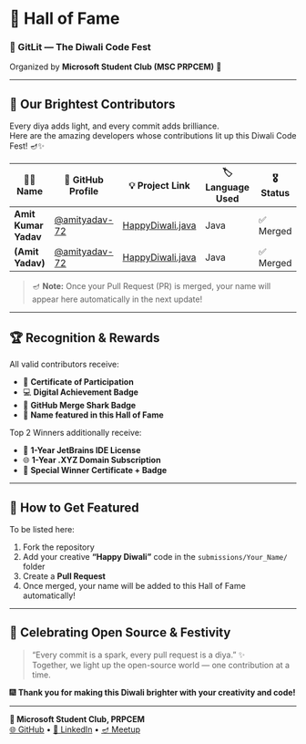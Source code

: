 # 🏅 Hall of Fame  
### 🎇 GitLit — The Diwali Code Fest  
Organized by **Microsoft Student Club (MSC PRPCEM)** 💙  

---

## 🌟 Our Brightest Contributors  
Every diya adds light, and every commit adds brilliance.  
Here are the amazing developers whose contributions lit up this Diwali Code Fest! 🪔✨  

| 🧑‍💻 **Name** | 🔗 **GitHub Profile** | 💡 **Project Link** | 🏷️ **Language Used** | 🎖️ **Status** |
|----------------|-----------------------|----------------------|----------------------|----------------|
| **Amit Kumar Yadav** | [@amityadav-72](https://github.com/amityadav-72) | [HappyDiwali.java](submissions/AmitYadav/HappyDiwali.java) |  Java | ✅ Merged |
| **(Amit Yadav)** | [@amityadav-72](https://github.com/amityadav-72) | [HappyDiwali.java](submissions/AmitKumarYadav/HappyDiwali.java) |  Java | ✅ Merged |


> 🪔 **Note:** Once your Pull Request (PR) is merged, your name will appear here automatically in the next update!

---

## 🏆 Recognition & Rewards  

All valid contributors receive:  
- 📜 **Certificate of Participation**  
- 💻 **Digital Achievement Badge**  
- 🦈 **GitHub Merge Shark Badge**  
- 🌟 **Name featured in this Hall of Fame**  

Top 2 Winners additionally receive:  
- 🧠 **1-Year JetBrains IDE License**  
- 🌐 **1-Year .XYZ Domain Subscription**  
- 🏅 **Special Winner Certificate + Badge**

---

## 💬 How to Get Featured  

To be listed here:
1. Fork the repository  
2. Add your creative **“Happy Diwali”** code in the `submissions/Your_Name/` folder  
3. Create a **Pull Request**  
4. Once merged, your name will be added to this Hall of Fame automatically!  

---

## 🎉 Celebrating Open Source & Festivity  

> “Every commit is a spark, every pull request is a diya.” ✨  
Together, we light up the open-source world — one contribution at a time.  

🎆 **Thank you for making this Diwali brighter with your creativity and code!**  

---
**💙 Microsoft Student Club, PRPCEM**  
[🌐 GitHub](https://github.com/mscprpcem) • [💼 LinkedIn](https://www.linkedin.com/company/mscprpcem) • [🪔 Meetup](https://www.meetup.com/global-ai-amravati/events/311534762/)
